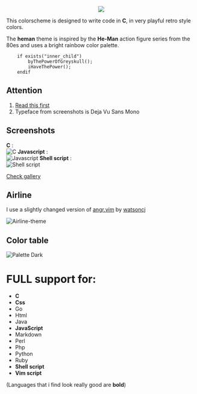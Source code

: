 <p align="center"><img src="https://i.imgur.com/ASmLjWm.png"></p>

This colorscheme is designed to write code in **C**, in very playful retro style colors.

The **heman** theme is inspired by
the **He-Man** action figure series from the 80es and uses a bright rainbow color palette.

```vim Script
    if exists("inner_child")
        byThePowerOfGreyskull();
        iHaveThePower();
    endif
```

Attention
---------

1. [Read this first](https://github.com/devnul1/heman/wiki/IMPORTANT)
2. Typeface from screenshots is Deja Vu Sans Mono

Screenshots
-----------
**C** :  
![C](https://i.imgur.com/3v1nMJR.jpg)
**Javascript** :  
![Javascript](https://i.imgur.com/9T37voB.jpg)
**Shell script** :  
![Shell script](https://i.imgur.com/XIB0kNf.jpg)

[Check gallery](https://imgur.com/a/mRCKe)

Airline
-------
I use a slightly changed version of [angr.vim](https://github.com/devnul1/vim-airline-themes/blob/master/autoload/airline/themes/angr.vim) by [watsoncj](https://github.com/watsoncj)

![Airline-theme](https://i.imgur.com/unpSxbe.gif)

Color table
-----------

![Palette Dark](https://i.imgur.com/kZgqHc6.jpg)


# FULL support for:
+ **C**
+ **Css**
+ Go
+ Html
+ Java
+ **JavaScript**
+ Markdown
+ Perl
+ Php
+ Python
+ Ruby
+ **Shell script**
+ **Vim script**

(Languages that i find look really good are **bold**)
